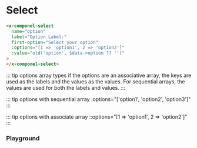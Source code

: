 # Select

```html
<x-componel-select
  name="option"
  label="Option Label:"
  first-option="Select your option"
  :options="[1 => 'option1', 2 => 'option2']"
  :value="old('option', $data->option ?? '')"
>
</x-componel-select>
```

::: tip options array types
if the options are an associative array, the keys are used as the labels and the values as the values. For sequential arrays, the values are used for both the labels and values.
:::

::: tip options with sequential array
:options="['option1', 'option2', 'option3']"
:::

::: tip options with associate array
::options="[1 => 'option1', 2 => 'option2']"
:::

### Playground

<select-SelectPlayground />
